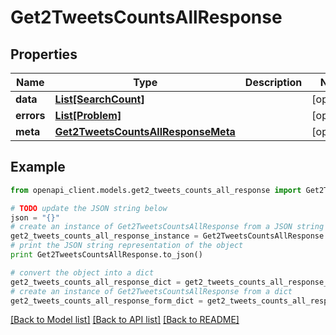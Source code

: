 # Get2TweetsCountsAllResponse


## Properties
Name | Type | Description | Notes
------------ | ------------- | ------------- | -------------
**data** | [**List[SearchCount]**](SearchCount.md) |  | [optional] 
**errors** | [**List[Problem]**](Problem.md) |  | [optional] 
**meta** | [**Get2TweetsCountsAllResponseMeta**](Get2TweetsCountsAllResponseMeta.md) |  | [optional] 

## Example

```python
from openapi_client.models.get2_tweets_counts_all_response import Get2TweetsCountsAllResponse

# TODO update the JSON string below
json = "{}"
# create an instance of Get2TweetsCountsAllResponse from a JSON string
get2_tweets_counts_all_response_instance = Get2TweetsCountsAllResponse.from_json(json)
# print the JSON string representation of the object
print Get2TweetsCountsAllResponse.to_json()

# convert the object into a dict
get2_tweets_counts_all_response_dict = get2_tweets_counts_all_response_instance.to_dict()
# create an instance of Get2TweetsCountsAllResponse from a dict
get2_tweets_counts_all_response_form_dict = get2_tweets_counts_all_response.from_dict(get2_tweets_counts_all_response_dict)
```
[[Back to Model list]](../README.md#documentation-for-models) [[Back to API list]](../README.md#documentation-for-api-endpoints) [[Back to README]](../README.md)


